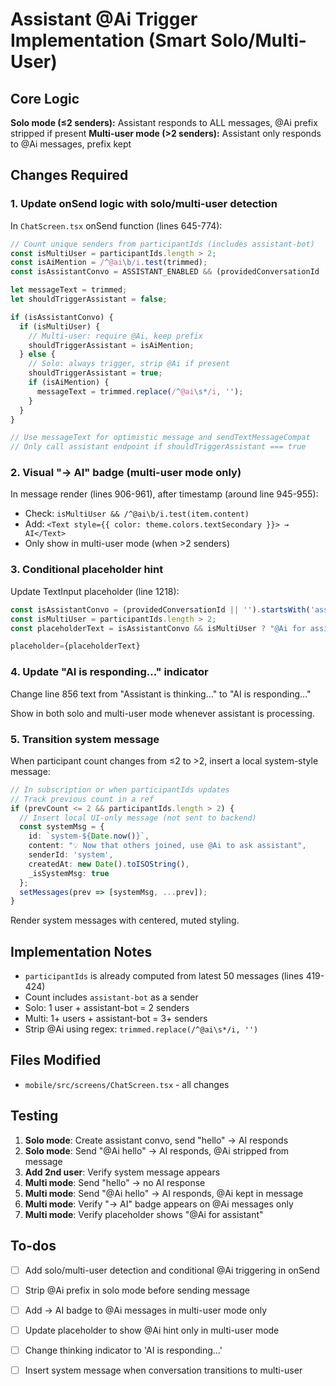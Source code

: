 # Assistant @Ai Trigger Implementation (Smart Solo/Multi-User)

## Core Logic

**Solo mode (≤2 senders):** Assistant responds to ALL messages, @Ai prefix stripped if present
**Multi-user mode (>2 senders):** Assistant only responds to @Ai messages, prefix kept

## Changes Required

### 1. Update onSend logic with solo/multi-user detection

In `ChatScreen.tsx` onSend function (lines 645-774):

```typescript
// Count unique senders from participantIds (includes assistant-bot)
const isMultiUser = participantIds.length > 2;
const isAiMention = /^@ai\b/i.test(trimmed);
const isAssistantConvo = ASSISTANT_ENABLED && (providedConversationId || '').startsWith('assistant::');

let messageText = trimmed;
let shouldTriggerAssistant = false;

if (isAssistantConvo) {
  if (isMultiUser) {
    // Multi-user: require @Ai, keep prefix
    shouldTriggerAssistant = isAiMention;
  } else {
    // Solo: always trigger, strip @Ai if present
    shouldTriggerAssistant = true;
    if (isAiMention) {
      messageText = trimmed.replace(/^@ai\s*/i, '');
    }
  }
}

// Use messageText for optimistic message and sendTextMessageCompat
// Only call assistant endpoint if shouldTriggerAssistant === true
```

### 2. Visual "→ AI" badge (multi-user mode only)

In message render (lines 906-961), after timestamp (around line 945-955):

- Check: `isMultiUser && /^@ai\b/i.test(item.content)`
- Add: `<Text style={{ color: theme.colors.textSecondary }}> → AI</Text>`
- Only show in multi-user mode (when >2 senders)

### 3. Conditional placeholder hint

Update TextInput placeholder (line 1218):

```typescript
const isAssistantConvo = (providedConversationId || '').startsWith('assistant::');
const isMultiUser = participantIds.length > 2;
const placeholderText = isAssistantConvo && isMultiUser ? "@Ai for assistant" : "Message";

placeholder={placeholderText}
```

### 4. Update "AI is responding..." indicator

Change line 856 text from "Assistant is thinking…" to "AI is responding…"

Show in both solo and multi-user mode whenever assistant is processing.

### 5. Transition system message

When participant count changes from ≤2 to >2, insert a local system-style message:

```typescript
// In subscription or when participantIds updates
// Track previous count in a ref
if (prevCount <= 2 && participantIds.length > 2) {
  // Insert local UI-only message (not sent to backend)
  const systemMsg = {
    id: `system-${Date.now()}`,
    content: "💡 Now that others joined, use @Ai to ask assistant",
    senderId: 'system',
    createdAt: new Date().toISOString(),
    _isSystemMsg: true
  };
  setMessages(prev => [systemMsg, ...prev]);
}
```

Render system messages with centered, muted styling.

## Implementation Notes

- `participantIds` is already computed from latest 50 messages (lines 419-424)
- Count includes `assistant-bot` as a sender
- Solo: 1 user + assistant-bot = 2 senders
- Multi: 1+ users + assistant-bot = 3+ senders
- Strip @Ai using regex: `trimmed.replace(/^@ai\s*/i, '')`

## Files Modified

- `mobile/src/screens/ChatScreen.tsx` - all changes

## Testing

1. **Solo mode**: Create assistant convo, send "hello" → AI responds
2. **Solo mode**: Send "@Ai hello" → AI responds, @Ai stripped from message
3. **Add 2nd user**: Verify system message appears
4. **Multi mode**: Send "hello" → no AI response
5. **Multi mode**: Send "@Ai hello" → AI responds, @Ai kept in message
6. **Multi mode**: Verify "→ AI" badge appears on @Ai messages only
7. **Multi mode**: Verify placeholder shows "@Ai for assistant"

## To-dos

- [ ] Add solo/multi-user detection and conditional @Ai triggering in onSend
- [ ] Strip @Ai prefix in solo mode before sending message
- [ ] Add → AI badge to @Ai messages in multi-user mode only
- [ ] Update placeholder to show @Ai hint only in multi-user mode
- [ ] Change thinking indicator to 'AI is responding...'
- [ ] Insert system message when conversation transitions to multi-user

